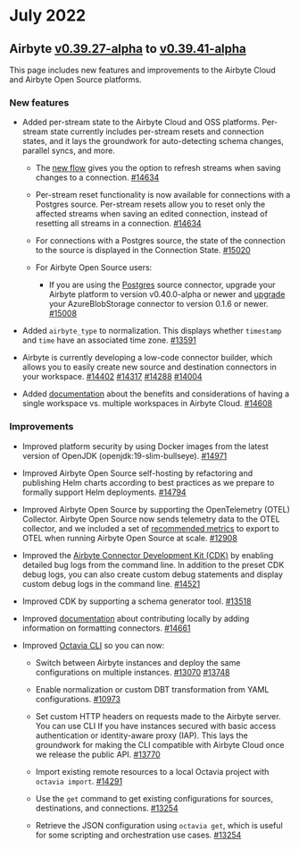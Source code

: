 # July 2022

## Airbyte [v0.39.27-alpha](https://github.com/airbytehq/airbyte/releases/tag/v0.39.27-alpha) to [v0.39.41-alpha](https://github.com/airbytehq/airbyte/releases/tag/v0.39.41-alpha)

This page includes new features and improvements to the Airbyte Cloud and Airbyte Open Source platforms.

### New features

- Added per-stream state to the Airbyte Cloud and OSS platforms. Per-stream state currently includes per-stream resets and connection states, and it lays the groundwork for auto-detecting schema changes, parallel syncs, and more.

  - The [new flow](https://docs.airbyte.com/cloud/managing-airbyte-cloud/edit-stream-configuration) gives you the option to refresh streams when saving changes to a connection. [#14634](https://github.com/airbytehq/airbyte/pull/14634)

  - Per-stream reset functionality is now available for connections with a Postgres source. Per-stream resets allow you to reset only the affected streams when saving an edited connection, instead of resetting all streams in a connection. [#14634](https://github.com/airbytehq/airbyte/pull/14634)

  - For connections with a Postgres source, the state of the connection to the source is displayed in the Connection State. [#15020](https://github.com/airbytehq/airbyte/pull/15020)

  - For Airbyte Open Source users:
    - If you are using the [Postgres](https://docs.airbyte.com/integrations/sources/postgres) source connector, upgrade your Airbyte platform to version v0.40.0-alpha or newer and [upgrade](https://docs.airbyte.com/operator-guides/upgrading-airbyte/) your AzureBlobStorage connector to version 0.1.6 or newer. [#15008](https://github.com/airbytehq/airbyte/pull/15008)

- Added `airbyte_type` to normalization. This displays whether `timestamp` and `time` have an associated time zone. [#13591](https://github.com/airbytehq/airbyte/pull/13591)

- Airbyte is currently developing a low-code connector builder, which allows you to easily create new source and destination connectors in your workspace. [#14402](https://github.com/airbytehq/airbyte/pull/14402) [#14317](https://github.com/airbytehq/airbyte/pull/14317) [#14288](https://github.com/airbytehq/airbyte/pull/14288) [#14004](https://github.com/airbytehq/airbyte/pull/14004)

- Added [documentation](https://docs.airbyte.com/cloud/managing-airbyte-cloud/manage-airbyte-cloud-workspace#single-workspace-vs-multiple-workspaces) about the benefits and considerations of having a single workspace vs. multiple workspaces in Airbyte Cloud. [#14608](https://github.com/airbytehq/airbyte/pull/14608)

### Improvements

- Improved platform security by using Docker images from the latest version of OpenJDK (openjdk:19-slim-bullseye). [#14971](https://github.com/airbytehq/airbyte/pull/14971)

- Improved Airbyte Open Source self-hosting by refactoring and publishing Helm charts according to best practices as we prepare to formally support Helm deployments. [#14794](https://github.com/airbytehq/airbyte/pull/14794)

- Improved Airbyte Open Source by supporting the OpenTelemetry (OTEL) Collector. Airbyte Open Source now sends telemetry data to the OTEL collector, and we included a set of [recommended metrics](https://docs.airbyte.com/operator-guides/scaling-airbyte/#metrics) to export to OTEL when running Airbyte Open Source at scale. [#12908](https://github.com/airbytehq/airbyte/issues/12908)

- Improved the [Airbyte Connector Development Kit (CDK)](https://airbyte.com/connector-development-kit) by enabling detailed bug logs from the command line. In addition to the preset CDK debug logs, you can also create custom debug statements and display custom debug logs in the command line. [#14521](https://github.com/airbytehq/airbyte/pull/14521)

- Improved CDK by supporting a schema generator tool. [#13518](https://github.com/airbytehq/airbyte/pull/13518)

- Improved [documentation](https://docs.airbyte.com/contributing-to-airbyte/developing-locally#connector) about contributing locally by adding information on formatting connectors. [#14661](https://github.com/airbytehq/airbyte/pull/14661)

- Improved [Octavia CLI](https://github.com/airbytehq/airbyte/tree/main/octavia-cli#-octavia-cli) so you can now:

  - Switch between Airbyte instances and deploy the same configurations on multiple instances. [#13070](https://github.com/airbytehq/airbyte/pull/13070) [#13748](https://github.com/airbytehq/airbyte/issues/13748)

  - Enable normalization or custom DBT transformation from YAML configurations. [#10973](https://github.com/airbytehq/airbyte/issues/10973)

  - Set custom HTTP headers on requests made to the Airbyte server. You can use CLI If you have instances secured with basic access authentication or identity-aware proxy (IAP). This lays the groundwork for making the CLI compatible with Airbyte Cloud once we release the public API. [#13770](https://github.com/airbytehq/airbyte/issues/13770)

  - Import existing remote resources to a local Octavia project with `octavia import`. [#14291](https://github.com/airbytehq/airbyte/issues/14291)

  - Use the `get` command to get existing configurations for sources, destinations, and connections. [#13254](https://github.com/airbytehq/airbyte/pull/13254)

  - Retrieve the JSON configuration using `octavia get`, which is useful for some scripting and orchestration use cases. [#13254](https://github.com/airbytehq/airbyte/pull/13254)
